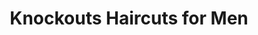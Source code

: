 ---
title: "Knockouts Haircuts for Men"
url: /fort-worth/knockouts-haircuts-for-men/
shop: hairdresser
---